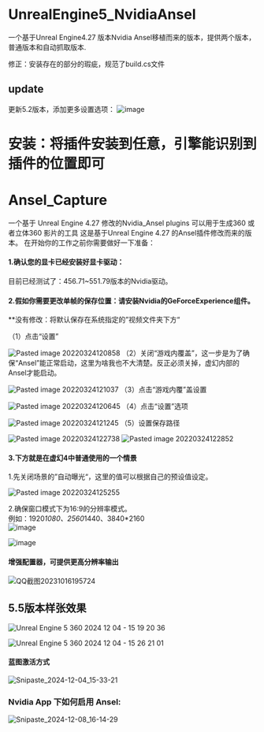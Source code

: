 # UnrealEngine5_NvidiaAnsel
一个基于Unreal Engine4.27 版本Nvidia Ansel移植而来的版本，提供两个版本，普通版本和自动抓取版本.

修正：安装存在的部分的瑕疵，规范了build.cs文件
## update
更新5.2版本，添加更多设置选项：
![image](https://github.com/MonsterGuo/UE5_NvidiaAnsel/assets/39860733/303d32df-57e9-492a-a3e2-a93c438cc1b6)

# 安装：将插件安装到任意，引擎能识别到插件的位置即可

# Ansel_Capture
一个基于 Unreal Engine 4.27 修改的Nvidia_Ansel plugins 可以用于生成360 或者立体360 影片的工具 
这是基于Unreal Engine 4.27 的Ansel插件修改而来的版本。
在开始你的工作之前你需要做好一下准备：
#### 1.确认您的显卡已经安装好显卡驱动：
目前已经测试了：456.71~551.79版本的Nvidia驱动。
#### 2.假如你需要更改单帧的保存位置：请安装Nvidia的GeForceExperience组件。
**没有修改：将默认保存在系统指定的”视频文件夹下方“

（1）点击“设置”

![Pasted image 20220324120858](https://user-images.githubusercontent.com/39860733/159846088-18804c78-c19a-47ca-8edc-ea44e3d7a3af.png)
（2）关闭“游戏内覆盖”，这一步是为了确保“Ansel”能正常启动，这里为啥我也不大清楚。反正必须关掉，虚幻内部的Ansel才能启动。

![Pasted image 20220324121037](https://user-images.githubusercontent.com/39860733/159846137-8b6e1ee7-57e3-4cb8-b1bb-c78f52e559b2.png)
（3）点击“游戏内覆”盖设置

![Pasted image 20220324120645](https://user-images.githubusercontent.com/39860733/159846194-877e800a-cc0b-48e6-9712-8b22d08c5ee8.png)
（4）点击“设置”选项

![Pasted image 20220324121245](https://user-images.githubusercontent.com/39860733/159846343-153054d9-3cf0-4304-b42d-8202dafcbe8e.png)
（5）设置保存路径

![Pasted image 20220324122738](https://user-images.githubusercontent.com/39860733/159846366-b01d8273-55bc-4cd4-9ff7-26e082e122e4.png)
![Pasted image 20220324122852](https://user-images.githubusercontent.com/39860733/159846373-489b35b0-f155-4791-80d8-2cbacb7be82b.png)
#### 3.下方就是在虚幻4中普通使用的一个情景
1.先关闭场景的”自动曝光“，这里的值可以根据自己的预设值设定。

![Pasted image 20220324125255](https://user-images.githubusercontent.com/39860733/159846410-f6ff752d-283a-41c4-9fdd-45e8394a5bd6.png)  

2.确保窗口模式下为16:9的分辨率模式。  
例如：1920*1080、2560*1440、3840*2160  
![image](https://github.com/user-attachments/assets/3af3452e-ed2a-4a50-b83d-7fa6d5663d7b)

![image](https://github.com/user-attachments/assets/a505730b-d288-44ed-a2aa-263d448ea2a9)  




#### 增强配置器，可提供更高分辨率输出  
![QQ截图20231016195724](https://github.com/MonsterGuo/UE5_NvidiaAnsel/assets/39860733/ba1eb235-7de5-44ab-a0a8-7ecf0be4bd28)


## 5.5版本样张效果  
![Unreal Engine 5 360 2024 12 04 - 15 19 20 36](https://github.com/user-attachments/assets/7579d6dc-3d12-4888-83ce-437970c5e051)  

![Unreal Engine 5 360 2024 12 04 - 15 26 21 01](https://github.com/user-attachments/assets/d8d8504e-9be1-4fba-b71a-7e9d4b04ac5d)

#### 蓝图激活方式  
![Snipaste_2024-12-04_15-33-21](https://github.com/user-attachments/assets/b635a7c4-6b5e-4b4f-8c94-9e8826df311b)  

### Nvidia App 下如何启用 Ansel:  
![Snipaste_2024-12-08_16-14-29](https://github.com/user-attachments/assets/7ac70da0-b275-4586-ae73-d1331736f79f)  




